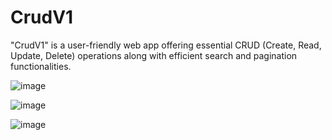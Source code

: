 # CrudV1
"CrudV1" is a user-friendly web app offering essential CRUD (Create, Read, Update, Delete) operations along with efficient search and pagination functionalities.

![image](https://github.com/3noo/CrudV1/assets/103357132/40918d79-3275-4352-ae50-4a917c633728)

![image](https://github.com/3noo/CrudV1/assets/103357132/a7bd864e-2593-470b-b5ca-e6bd3588acb9)

![image](https://github.com/3noo/CrudV1/assets/103357132/09a39e60-37a9-4d3f-9798-e70809448737)
